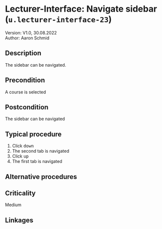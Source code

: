 # Lecturer-Interface: Navigate sidebar (`u.lecturer-interface-23`)


Version: V1.0, 30.08.2022 \
Author: Aaron Schmid

## Description

The sidebar can be navigated.

## Precondition

A course is selected

## Postcondition

The sidebar can be navigated

## Typical procedure

1. Click <kbd>down</kbd>
2. The second tab is navigated
3. Click <kbd>up</kbd>
4. The first tab is navigated

## Alternative procedures

## Criticality

Medium

## Linkages

